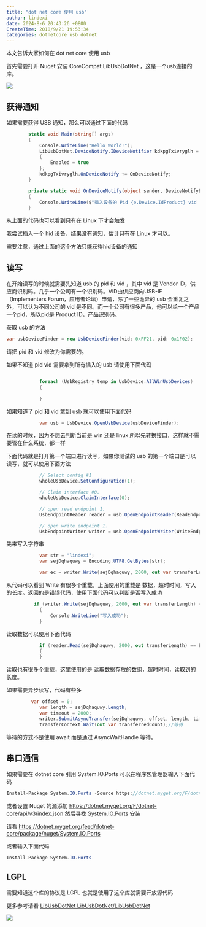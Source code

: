 ```yaml
---
title: "dot net core 使用 usb"
author: lindexi
date: 2024-8-6 20:43:26 +0800
CreateTime: 2018/9/21 19:53:34
categories: dotnetcore usb dotnet
---
```


本文告诉大家如何在 dot net core 使用 usb

<!--more-->


<!-- CreateTime:2018/9/21 19:53:34 -->

<!-- 标签：dotnetcore,usb,dotnet -->
<div id="toc"></div>

首先需要打开 Nuget 安装 CoreCompat.LibUsbDotNet ，这是一个usb连接的库。

![](http://cdn.lindexi.site/lindexi%2F2018414152437169.jpg)

## 获得通知

如果需要获得 USB 通知，那么可以通过下面的代码

```csharp
        static void Main(string[] args)
        {
            Console.WriteLine("Hello World!");
            LibUsbDotNet.DeviceNotify.IDeviceNotifier kdkpgTxivryglh = new LinuxDeviceNotifier
            {
                Enabled = true
            };
            kdkpgTxivryglh.OnDeviceNotify += OnDeviceNotify;
        }

        private static void OnDeviceNotify(object sender, DeviceNotifyEventArgs e)
        {
            Console.WriteLine($"插入设备的 Pid {e.Device.IdProduct} vid {e.Device.IdVendor}");
        }
```

从上面的代码也可以看到只有在 Linux 下才会触发

我尝试插入一个 hid 设备，结果没有通知，估计只有在 Linux 才可以。

需要注意，通过上面的这个方法只能获得hid设备的通知

## 读写

在开始读写的时候就需要先知道 usb 的 pid 和 vid ，其中 vid 是 Vendor ID，供应商识别码。几乎一个公司有一个识别码。VID由供应商向USB-IF（Implementers Forum，应用者论坛）申请，除了一些诡异的 usb 会重复之外，可以认为不同公司的 vid 是不同。而一个公司有很多产品，他可以给一个产品一个pid，所以pid是 Product ID，产品识别码。

获取 usb 的方法

```csharp
var usbDeviceFinder = new UsbDeviceFinder(vid: 0xFF21, pid: 0x1F02);
```

请把 pid 和 vid 修改为你需要的。

如果不知道 pid vid 需要拿到所有插入的 usb 请使用下面代码

```csharp

            foreach (UsbRegistry temp in UsbDevice.AllWinUsbDevices)
            {
                
            }
```

如果知道了 pid 和 vid 拿到 usb 就可以使用下面代码

```csharp
            var usb = UsbDevice.OpenUsbDevice(usbDeviceFinder);

```

在读的时候，因为不想去判断当前是 win 还是 linux 所以先转换接口，这样就不需要管在什么系统，都一样

下面代码就是打开第一个端口进行读写，如果你测试的 usb 的第一个端口是可以读写，就可以使用下面方法

```csharp
            // Select config #1
            wholeUsbDevice.SetConfiguration(1);

            // Claim interface #0.
            wholeUsbDevice.ClaimInterface(0);

            // open read endpoint 1.
            UsbEndpointReader reader = usb.OpenEndpointReader(ReadEndpointID.Ep01);

            // open write endpoint 1.
            UsbEndpointWriter writer = usb.OpenEndpointWriter(WriteEndpointID.Ep01);
```

先来写入字符串

```csharp
            var str = "lindexi";
            var sejDqhaquwy = Encoding.UTF8.GetBytes(str);

            var ec = writer.Write(sejDqhaquwy, 2000, out var transferLength);
```

从代码可以看到 Write 有很多个重载，上面使用的重载是 数据，超时时间，写入的长度。返回的是错误代码，使用下面代码可以判断是否写入成功

```csharp
          if (writer.Write(sejDqhaquwy, 2000, out var transferLength) == ErrorCode.Success)
            {
                Console.WriteLine("写入成功");
            }
```

读取数据可以使用下面代码

```csharp
            if (reader.Read(sejDqhaquwy, 2000, out transferLength) == ErrorCode.Success)
            {
            }
```

读取也有很多个重载，这里使用的是 读取数据存放的数组，超时时间，读取到的长度。

如果需要异步读写，代码有些多

```csharp
         var offset = 0;
            var length = sejDqhaquwy.Length;
            var timeout = 2000;
            writer.SubmitAsyncTransfer(sejDqhaquwy, offset, length, timeout, out var transferContext);
            transferContext.Wait(out var transferredCount);//等待
```

等待的方式不是使用 await 而是通过  AsyncWaitHandle 等待。

## 串口通信

如果需要在 dotnet core 引用 System.IO.Ports 可以在程序包管理器输入下面代码

```csharp
Install-Package System.IO.Ports -Source https://dotnet.myget.org/F/dotnet-core/api/v3/index.json
```

或者设置 Nuget 的源添加 https://dotnet.myget.org/F/dotnet-core/api/v3/index.json 然后寻找 System.IO.Ports 安装

请看 https://dotnet.myget.org/feed/dotnet-core/package/nuget/System.IO.Ports

或者输入下面代码

```csharp
Install-Package System.IO.Ports
```


## LGPL

需要知道这个库的协议是 LGPL 也就是使用了这个库就需要开放源代码

更多参考请看 [LibUsbDotNet LibUsbDotNet/LibUsbDotNet](https://github.com/LibUsbDotNet/LibUsbDotNet/tree/master/stage/Examples )

![](https://i.loli.net/2018/04/08/5aca00040c556.jpg)

